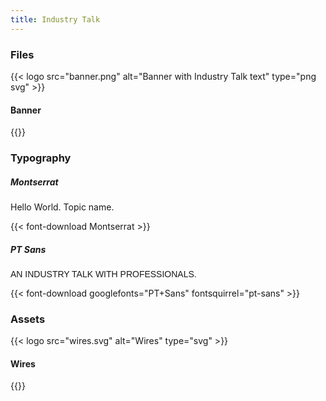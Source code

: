 ```yaml
---
title: Industry Talk
---
```


### Files
{{< logo src="banner.png" alt="Banner with Industry Talk text" type="png svg" >}}
<h4>Banner</h4>
{{</ logo >}}

### Typography

##### Montserrat
<span class="display-4">Hello World. Topic name.</span>

{{< font-download Montserrat >}}

##### PT Sans
<span class="display-4" style="font-family:'PT Sans',sans-serif;text-transform:uppercase">An Industry Talk with Professionals.</span>

{{< font-download googlefonts="PT+Sans" fontsquirrel="pt-sans" >}}

### Assets
{{< logo src="wires.svg" alt="Wires" type="svg" >}}
<h4>Wires</h4>
{{</ logo >}}

